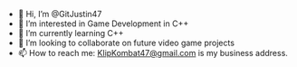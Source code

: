 - 👋 Hi, I’m @GitJustin47
- 👀 I’m interested in Game Development in C++
- 🌱 I’m currently learning C++
- 💞️ I’m looking to collaborate on future video game projects
- 📫 How to reach me: KlipKombat47@gmail.com is my business address.

<!---
GitJustin47/GitJustin47 is a ✨ special ✨ repository because its `README.md` (this file) appears on your GitHub profile.
You can click the Preview link to take a look at your changes.
--->
